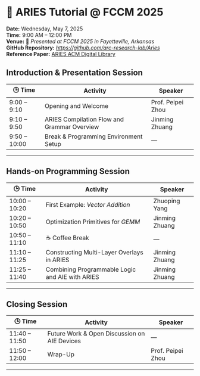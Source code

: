 # 🌟 ARIES Tutorial @ FCCM 2025  
**Date:** Wednesday, May 7, 2025  
**Time:** 9:00 AM – 12:00 PM  
**Venue:** 📍 *Presented at FCCM 2025 in Fayetteville, Arkansas*  
**GitHub Repository:** *https://github.com/arc-research-lab/Aries*  
**Reference Paper:** [ARIES ACM Digital Library](https://dl.acm.org/doi/10.1145/3706628.3708870)


## Introduction & Presentation Session

| 🕒 Time       |  Activity                                      | Speaker             |
|--------------|--------------------------------------------------|------------------------|
| 9:00 – 9:10  | Opening and Welcome                              | Prof. Peipei Zhou      |
| 9:10 – 9:50  | ARIES Compilation Flow and Grammar Overview      | Jinming Zhuang         |
| 9:50 – 10:00 | Break & Programming Environment Setup            | —                      |

---

## Hands-on Programming Session

| 🕒 Time       |  Activity                                      | Speaker             |
|--------------|--------------------------------------------------|------------------------|
| 10:00 – 10:20| First Example: *Vector Addition*                 | Zhuoping Yang          |
| 10:20 – 10:50| Optimization Primitives for *GEMM*               | Jinming Zhuang         |
| 10:50 – 11:10| ☕ Coffee Break                                   | —                      |
| 11:10 – 11:25| Constructing Multi-Layer Overlays in ARIES       | Jinming Zhuang         |
| 11:25 – 11:40| Combining Programmable Logic and AIE with ARIES  | Jinming Zhuang         |

---

## Closing Session

| 🕒 Time       |  Activity                                      | Speaker             |
|--------------|--------------------------------------------------|------------------------|
| 11:40 – 11:50| Future Work & Open Discussion on AIE Devices     | —                      |
| 11:50 – 12:00| Wrap-Up                                          | Prof. Peipei Zhou      |

---
